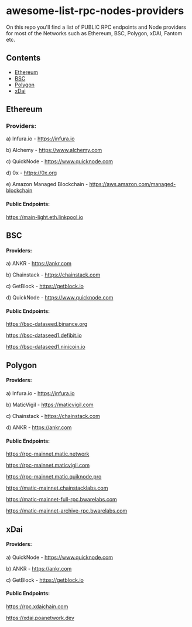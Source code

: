 # awesome-list-rpc-nodes-providers

On this repo you'll find a list of PUBLIC RPC endpoints and Node providers for most of the Networks such as Ethereum, BSC, Polygon, xDAI, Fantom etc.

## Contents

- [Ethereum](#ethereum)
- [BSC](#bsc)
- [Polygon](#polygon)
- [xDai](#xdai)

## Ethereum

### Providers:

a) Infura.io - https://infura.io

b) Alchemy - https://www.alchemy.com

c) QuickNode - https://www.quicknode.com

d) 0x - https://0x.org

e) Amazon Managed Blockchain - https://aws.amazon.com/managed-blockchain


#### Public Endpoints:

https://main-light.eth.linkpool.io

## BSC

#### Providers:

a) ANKR - https://ankr.com

b) Chainstack - https://chainstack.com

c) GetBlock - https://getblock.io

d) QuickNode - https://www.quicknode.com

#### Public Endpoints:

https://bsc-dataseed.binance.org

https://bsc-dataseed1.defibit.io

https://bsc-dataseed1.ninicoin.io

## Polygon

#### Providers:

a) Infura.io - https://infura.io

b) MaticVigil - https://maticvigil.com

c) Chainstack - https://chainstack.com

d) ANKR - https://ankr.com

#### Public Endpoints:
https://rpc-mainnet.matic.network

https://rpc-mainnet.maticvigil.com

https://rpc-mainnet.matic.quiknode.pro

https://matic-mainnet.chainstacklabs.com 

https://matic-mainnet-full-rpc.bwarelabs.com

https://matic-mainnet-archive-rpc.bwarelabs.com

## xDai

#### Providers:

a) QuickNode - https://www.quicknode.com

b) ANKR - https://ankr.com

c) GetBlock - https://getblock.io


#### Public Endpoints:

https://rpc.xdaichain.com

https://xdai.poanetwork.dev


